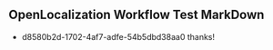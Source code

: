 ## OpenLocalization Workflow Test MarkDown
* d8580b2d-1702-4af7-adfe-54b5dbd38aa0 thanks!

<!--HONumber=Jul16_HO2-->


